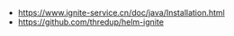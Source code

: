 
- https://www.ignite-service.cn/doc/java/Installation.html
- https://github.com/thredup/helm-ignite

